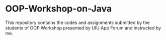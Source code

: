 # OOP-Workshop-on-Java
This repository contains the codes and assignments submitted by the students of OOP Workshop presented by UIU App Forum and instructed by me.
